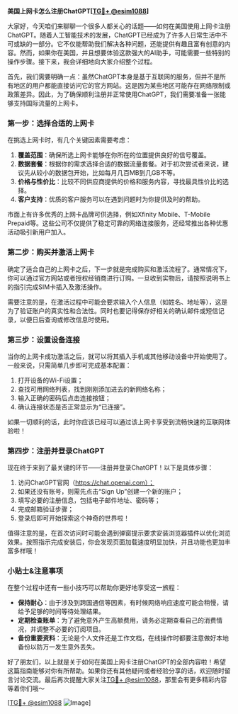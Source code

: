**美国上网卡怎么注册ChatGPT[[TG💪+ @esim1088](https://t.me/s/esim1088)]**

大家好，今天咱们来聊聊一个很多人都关心的话题——如何在美国使用上网卡注册ChatGPT。随着人工智能技术的发展，ChatGPT已经成为了许多人日常生活中不可或缺的一部分。它不仅能帮助我们解决各种问题，还能提供有趣且富有创意的内容。然而，如果你在美国，并且想要体验这款强大的AI助手，可能需要一些特别的操作步骤。接下来，我会详细地向大家介绍整个过程。

首先，我们需要明确一点：虽然ChatGPT本身是基于互联网的服务，但并不是所有地区的用户都能直接访问它的官方网站。这是因为某些地区可能存在网络限制或政策差异。因此，为了确保顺利注册并正常使用ChatGPT，我们需要准备一张能够支持国际流量的上网卡。

### 第一步：选择合适的上网卡

在挑选上网卡时，有几个关键因素需要考虑：

1. **覆盖范围**：确保所选上网卡能够在你所在的位置提供良好的信号覆盖。
2. **数据套餐**：根据你的需求选择合适的数据流量套餐。对于初次尝试者来说，建议先从较小的数据包开始，比如每月几百MB到几GB不等。
3. **价格与性价比**：比较不同供应商提供的价格和服务内容，寻找最具性价比的选择。
4. **客户支持**：优质的客户服务可以在遇到问题时为你提供及时的帮助。

市面上有许多优秀的上网卡品牌可供选择，例如Xfinity Mobile、T-Mobile Prepaid等。这些公司不仅提供了稳定可靠的网络连接服务，还经常推出各种优惠活动吸引新用户加入。

### 第二步：购买并激活上网卡

确定了适合自己的上网卡之后，下一步就是完成购买和激活流程了。通常情况下，你可以通过官方网站或者授权经销商进行订购。一旦收到实物后，请按照说明书上的指引完成SIM卡插入及激活操作。

需要注意的是，在激活过程中可能会要求输入个人信息（如姓名、地址等），这是为了验证账户的真实性和合法性。同时也要记得保存好相关的确认邮件或短信记录，以便日后查询或修改信息时使用。

### 第三步：设置设备连接

当你的上网卡成功激活之后，就可以将其插入手机或其他移动设备中开始使用了。一般来说，只需简单几步即可完成基本配置：

1. 打开设备的Wi-Fi设置；
2. 查找可用网络列表，找到刚刚添加进去的新网络名称；
3. 输入正确的密码后点击连接按钮；
4. 确认连接状态是否正常显示为“已连接”。

如果一切顺利的话，此时你应该已经可以通过该上网卡享受到流畅快速的互联网体验啦！

### 第四步：注册并登录ChatGPT

现在终于来到了最关键的环节——注册并登录ChatGPT！以下是具体步骤：

1. 访问ChatGPT官网（https://chat.openai.com）；
2. 如果还没有账号，则需先点击“Sign Up”创建一个新的账户；
3. 填写必要的注册信息，包括电子邮件地址、密码等；
4. 完成邮箱验证步骤；
5. 登录后即可开始探索这个神奇的世界啦！

值得注意的是，在首次访问时可能会遇到弹窗提示要求安装浏览器插件以优化浏览效果。按照指示完成安装后，你会发现页面加载速度明显加快，并且功能也更加丰富多样哦！

### 小贴士&注意事项

在整个过程中还有一些小技巧可以帮助你更好地享受这一旅程：

- **保持耐心**：由于涉及到跨国通信等因素，有时候网络响应速度可能会稍慢，请给予足够的时间等待处理结果。
- **定期检查账单**：为了避免意外产生高额费用，请务必定期查看自己的消费情况，并调整不必要的订阅项目。
- **备份重要资料**：无论是个人文件还是工作文档，在线操作时都要注意做好本地备份以防万一发生意外丢失。

好了朋友们，以上就是关于如何在美国上网卡注册ChatGPT的全部内容啦！希望这篇指南能够对你有所帮助。如果你还有其他疑问或者经验分享的话，欢迎随时留言讨论交流。最后再次提醒大家关注[TG💪+ @esim1088](https://t.me/s/esim1088)，那里会有更多精彩内容等着你们哦～ 

[[TG💪+ @esim1088](https://t.me/s/esim1088) ![Image](https://i.postimg.cc/4NQfJmqS/Snipaste-2025-05-13-00-14-12.png)]